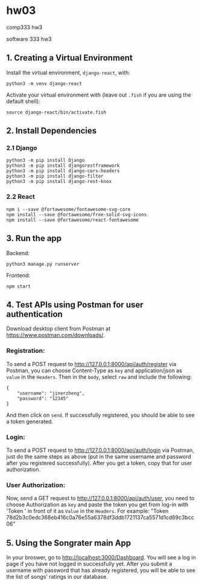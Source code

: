 # hw03
comp333 hw3

software 333 hw3

## 1. Creating a Virtual Environment
Install the virtual environment, `django-react`, with:
```shell
python3 -m venv django-react
```

Activate your virtual environment with (leave out `.fish` if you are using the default shell):

```shell
source django-react/bin/activate.fish
```

## 2. Install Dependencies

### 2.1 Django
```shell
python3 -m pip install Django
python3 -m pip install djangorestframework
python3 -m pip install django-cors-headers
python3 -m pip install django-filter
python3 -m pip install django-rest-knox
```

### 2.2 React

```shell
npm i --save @fortawesome/fontawesome-svg-core
npm install --save @fortawesome/free-solid-svg-icons
npm install --save @fortawesome/react-fontawesome
```

## 3. Run the app
Backend:
```shell
python3 manage.py runserver
```
Frontend:
```shell
npm start
```

## 4. Test APIs using Postman for user authentication
Download desktop client from Postman at <https://www.postman.com/downloads/>.
### Registration:
To send a POST request to <http://127.0.0.1:8000/api/auth/register> via Postman, you can choose Content-Type as `key` and application/json as `value` in the `Headers`. Then in the `body`, select `raw` and include the following:
```shell
{
    "username": "jinerzheng",
    "password": "12345"
}
```
And then click on `send`. If successfully registered, you should be able to see a token generated.

### Login:
To send a POST request to <http://127.0.0.1:8000/api/auth/login> via Postman, just do the same steps as above (put in the same username and password after you registered successfully). After you get a token, copy that for user authorization.

### User Authorization:
Now, send a GET request to <http://127.0.0.1:8000/api/auth/user>, you need to choose Authorization as `key` and paste the token you get from log-in with 'Token ' in front of it as `Value` in the `Headers`. For example: "Token 78d2b3c0edc368eb416c0a76e55a6378df3ddb1721137ca5571d1cd69c3bcc06"

## 5. Using the Songrater main App
In your broswer, go to <http://localhost:3000/Dashboard>. You will see a log in page if you have not logged in successfully yet. After you submit a username with password that has already registered, you will be able to see the list of songs' ratings in our database.



